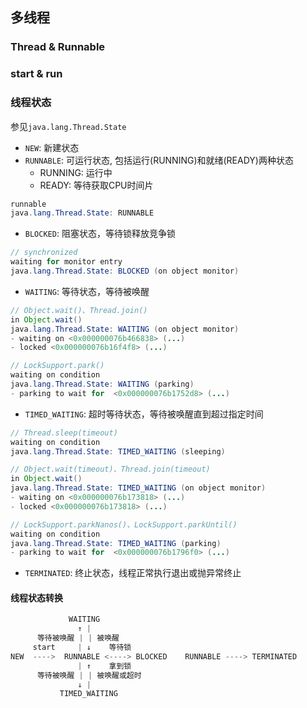 ## 多线程

### Thread & Runnable

### start & run

### 线程状态

参见`java.lang.Thread.State`

* `NEW`: 新建状态
* `RUNNABLE`: 可运行状态, 包括运行(RUNNING)和就绪(READY)两种状态
    * RUNNING: 运行中
    * READY: 等待获取CPU时间片

```java
runnable
java.lang.Thread.State: RUNNABLE
```

* `BLOCKED`: 阻塞状态，等待锁释放竞争锁

```java
// synchronized
waiting for monitor entry
java.lang.Thread.State: BLOCKED (on object monitor)
```

* `WAITING`: 等待状态，等待被唤醒

```java
// Object.wait()、Thread.join()
in Object.wait()
java.lang.Thread.State: WAITING (on object monitor)
- waiting on <0x000000076b466838> (...)
- locked <0x000000076b16f4f8> (...)
```

```java
// LockSupport.park()
waiting on condition
java.lang.Thread.State: WAITING (parking)
- parking to wait for  <0x000000076b1752d8> (...)
```

* `TIMED_WAITING`: 超时等待状态，等待被唤醒直到超过指定时间

```java
// Thread.sleep(timeout)
waiting on condition
java.lang.Thread.State: TIMED_WAITING (sleeping)
```

```java
// Object.wait(timeout)、Thread.join(timeout)
in Object.wait()
java.lang.Thread.State: TIMED_WAITING (on object monitor)
- waiting on <0x000000076b173818> (...)
- locked <0x000000076b173818> (...)
```

```java
// LockSupport.parkNanos()、LockSupport.parkUntil()
waiting on condition
java.lang.Thread.State: TIMED_WAITING (parking)
- parking to wait for  <0x000000076b1796f0> (...)
```

* `TERMINATED`: 终止状态，线程正常执行退出或抛异常终止

#### 线程状态转换

```java
             WAITING
               ↑ |
      等待被唤醒 | | 被唤醒
     start     | ↓    等待锁
NEW  ---->  RUNNABLE <----> BLOCKED    RUNNABLE ----> TERMINATED
               | ↑    拿到锁
      等待被唤醒 | | 被唤醒或超时
               ↓ |
           TIMED_WAITING
```
